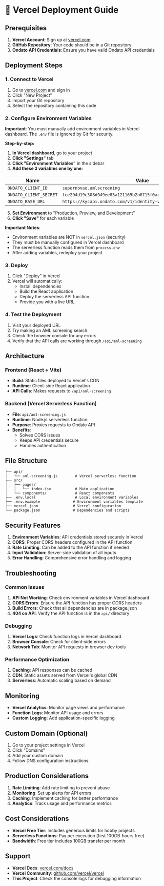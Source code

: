 # 🚀 Vercel Deployment Guide

## Prerequisites

1. **Vercel Account**: Sign up at [vercel.com](https://vercel.com)
2. **GitHub Repository**: Your code should be in a Git repository
3. **Ondato API Credentials**: Ensure you have valid Ondato API credentials

## Deployment Steps

### 1. Connect to Vercel

1. Go to [vercel.com](https://vercel.com) and sign in
2. Click "New Project"
3. Import your Git repository
4. Select the repository containing this code

### 2. Configure Environment Variables

**Important**: You must manually add environment variables in Vercel dashboard. The `.env` file is ignored by Git for security.

**Step-by-step:**

1. **In Vercel dashboard**, go to your project
2. **Click "Settings"** tab
3. **Click "Environment Variables"** in the sidebar
4. **Add these 3 variables one by one:**

| Name | Value |
|------|-------|
| `ONDATO_CLIENT_ID` | `supernovae.amlscreening` |
| `ONDATO_CLIENT_SECRET` | `fce294d19c308d049ee83a121165b2b8715f0ac26abd85b57332d0f6b367f1d7` |
| `ONDATO_BASE_URL` | `https://kycapi.ondato.com/v1/identity-verifications` |

5. **Set Environment** to "Production, Preview, and Development"
6. **Click "Save"** for each variable

**Important Notes**:
- Environment variables are NOT in `vercel.json` (security)
- They must be manually configured in Vercel dashboard
- The serverless function reads them from `process.env`
- After adding variables, redeploy your project

### 3. Deploy

1. Click "Deploy" in Vercel
2. Vercel will automatically:
   - Install dependencies
   - Build the React application
   - Deploy the serverless API function
   - Provide you with a live URL

### 4. Test the Deployment

1. Visit your deployed URL
2. Try making an AML screening search
3. Check the browser console for any errors
4. Verify that the API calls are working through `/api/aml-screening`

## Architecture

### Frontend (React + Vite)
- **Build**: Static files deployed to Vercel's CDN
- **Runtime**: Client-side React application
- **API Calls**: Makes requests to `/api/aml-screening`

### Backend (Vercel Serverless Function)
- **File**: `api/aml-screening.js`
- **Runtime**: Node.js serverless function
- **Purpose**: Proxies requests to Ondato API
- **Benefits**:
  - Solves CORS issues
  - Keeps API credentials secure
  - Handles authentication

## File Structure

```
├── api/
│   └── aml-screening.js        # Vercel serverless function
├── src/
│   ├── pages/
│   │   └── index.tsx           # Main application
│   └── components/             # React components
├── .env.local                  # Local environment variables
├── .env.example               # Environment variables template
├── vercel.json                # Vercel configuration
└── package.json               # Dependencies and scripts
```

## Security Features

1. **Environment Variables**: API credentials stored securely in Vercel
2. **CORS**: Proper CORS headers configured in the API function
3. **Rate Limiting**: Can be added to the API function if needed
4. **Input Validation**: Server-side validation of all inputs
5. **Error Handling**: Comprehensive error handling and logging

## Troubleshooting

### Common Issues

1. **API Not Working**: Check environment variables in Vercel dashboard
2. **CORS Errors**: Ensure the API function has proper CORS headers
3. **Build Errors**: Check that all dependencies are in package.json
4. **404 on API**: Verify the API function is in the `api/` directory

### Debugging

1. **Vercel Logs**: Check function logs in Vercel dashboard
2. **Browser Console**: Check for client-side errors
3. **Network Tab**: Monitor API requests in browser dev tools

### Performance Optimization

1. **Caching**: API responses can be cached
2. **CDN**: Static assets served from Vercel's global CDN
3. **Serverless**: Automatic scaling based on demand

## Monitoring

- **Vercel Analytics**: Monitor page views and performance
- **Function Logs**: Monitor API usage and errors
- **Custom Logging**: Add application-specific logging

## Custom Domain (Optional)

1. Go to your project settings in Vercel
2. Click "Domains"
3. Add your custom domain
4. Follow DNS configuration instructions

## Production Considerations

1. **Rate Limiting**: Add rate limiting to prevent abuse
2. **Monitoring**: Set up alerts for API errors
3. **Caching**: Implement caching for better performance
4. **Analytics**: Track usage and performance metrics

## Cost Considerations

- **Vercel Free Tier**: Includes generous limits for hobby projects
- **Serverless Functions**: Pay per execution (first 100GB-hours free)
- **Bandwidth**: Free tier includes 100GB transfer per month

## Support

- **Vercel Docs**: [vercel.com/docs](https://vercel.com/docs)
- **Vercel Community**: [github.com/vercel/vercel](https://github.com/vercel/vercel)
- **This Project**: Check the console logs for debugging information